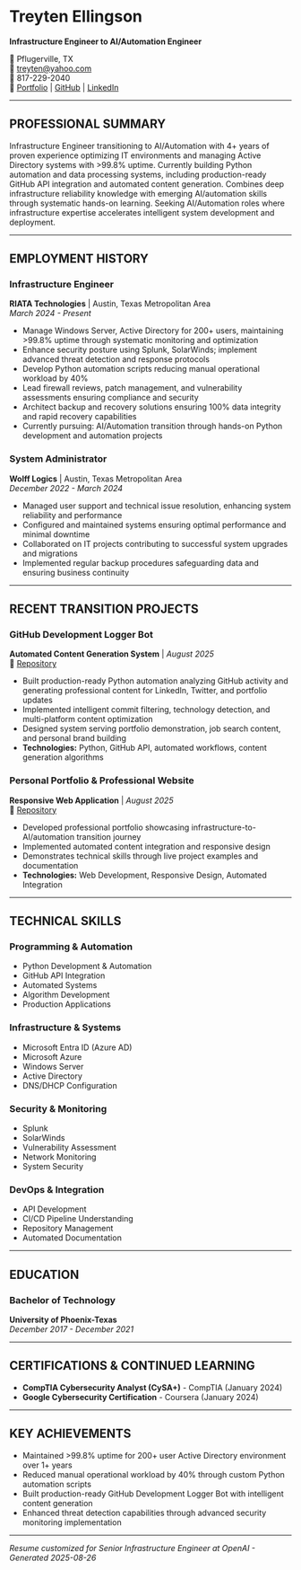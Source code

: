 # Treyten Ellingson
**Infrastructure Engineer to AI/Automation Engineer**

📍 Pflugerville, TX  
📧 treyten@yahoo.com  
📱 817-229-2040  
🔗 [Portfolio](https://tanarius.github.io) | [GitHub](https://github.com/Tanarius) | [LinkedIn](www.linkedin.com)

---

## PROFESSIONAL SUMMARY

Infrastructure Engineer transitioning to AI/Automation with 4+ years of proven experience optimizing IT environments and managing Active Directory systems with >99.8% uptime. Currently building Python automation and data processing systems, including production-ready GitHub API integration and automated content generation. Combines deep infrastructure reliability knowledge with emerging AI/automation skills through systematic hands-on learning. Seeking AI/Automation roles where infrastructure expertise accelerates intelligent system development and deployment.

---

## EMPLOYMENT HISTORY

### Infrastructure Engineer
**RIATA Technologies** | Austin, Texas Metropolitan Area  
*March 2024 - Present*

- Manage Windows Server, Active Directory for 200+ users, maintaining >99.8% uptime through systematic monitoring and optimization
- Enhance security posture using Splunk, SolarWinds; implement advanced threat detection and response protocols
- Develop Python automation scripts reducing manual operational workload by 40%
- Lead firewall reviews, patch management, and vulnerability assessments ensuring compliance and security
- Architect backup and recovery solutions ensuring 100% data integrity and rapid recovery capabilities
- Currently pursuing: AI/Automation transition through hands-on Python development and automation projects

### System Administrator
**Wolff Logics** | Austin, Texas Metropolitan Area  
*December 2022 - March 2024*

- Managed user support and technical issue resolution, enhancing system reliability and performance
- Configured and maintained systems ensuring optimal performance and minimal downtime
- Collaborated on IT projects contributing to successful system upgrades and migrations
- Implemented regular backup procedures safeguarding data and ensuring business continuity

---

## RECENT TRANSITION PROJECTS

### GitHub Development Logger Bot
**Automated Content Generation System** | *August 2025*  
🔗 [Repository](https://github.com/Tanarius/github-dev-logger-bot)

- Built production-ready Python automation analyzing GitHub activity and generating professional content for LinkedIn, Twitter, and portfolio updates
- Implemented intelligent commit filtering, technology detection, and multi-platform content optimization
- Designed system serving portfolio demonstration, job search content, and personal brand building
- **Technologies:** Python, GitHub API, automated workflows, content generation algorithms

### Personal Portfolio & Professional Website
**Responsive Web Application** | *August 2025*  
🔗 [Repository](https://tanarius.github.io)

- Developed professional portfolio showcasing infrastructure-to-AI/automation transition journey
- Implemented automated content integration and responsive design
- Demonstrates technical skills through live project examples and documentation
- **Technologies:** Web Development, Responsive Design, Automated Integration

---

## TECHNICAL SKILLS

### Programming & Automation
- Python Development & Automation
- GitHub API Integration
- Automated Systems
- Algorithm Development
- Production Applications

### Infrastructure & Systems
- Microsoft Entra ID (Azure AD)
- Microsoft Azure
- Windows Server
- Active Directory
- DNS/DHCP Configuration

### Security & Monitoring
- Splunk
- SolarWinds
- Vulnerability Assessment
- Network Monitoring
- System Security

### DevOps & Integration
- API Development
- CI/CD Pipeline Understanding
- Repository Management
- Automated Documentation

---

## EDUCATION

### Bachelor of Technology
**University of Phoenix-Texas**  
*December 2017 - December 2021*

---

## CERTIFICATIONS & CONTINUED LEARNING

- **CompTIA Cybersecurity Analyst (CySA+)** - CompTIA (January 2024)
- **Google Cybersecurity Certification** - Coursera (January 2024)

---

## KEY ACHIEVEMENTS

- Maintained >99.8% uptime for 200+ user Active Directory environment over 1+ years
- Reduced manual operational workload by 40% through custom Python automation scripts
- Built production-ready GitHub Development Logger Bot with intelligent content generation
- Enhanced threat detection capabilities through advanced security monitoring implementation

---

*Resume customized for Senior Infrastructure Engineer at OpenAI - Generated 2025-08-26*
